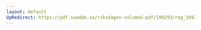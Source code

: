 ```yaml
---
layout: default
UpRedirect: https://pdf.swedeb.se/riksdagen-volumeG-pdf/199293/reg_199293_KrU/reg_199293_KrU_0017.pdf
---
```

